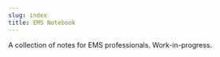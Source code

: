 ```yaml
---
slug: index
title: EMS Notebook
---
```

A collection of notes for EMS professionals. Work-in-progress.